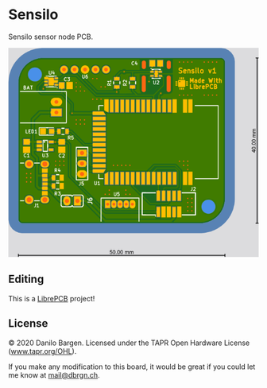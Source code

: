 # Sensilo

Sensilo sensor node PCB.

![screenshot](output/v1/screenshot.png)

## Editing

This is a [LibrePCB](https://librepcb.org) project!

## License

© 2020 Danilo Bargen. Licensed under the TAPR Open Hardware License
(www.tapr.org/OHL).

If you make any modification to this board, it would be great if you could let
me know at mail@dbrgn.ch.
